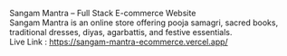 Sangam Mantra – Full Stack E-commerce Website
<br>
Sangam Mantra is an online store offering pooja samagri, sacred books, traditional dresses, diyas, agarbattis, and festive essentials.
<br>
Live Link : https://sangam-mantra-ecommerce.vercel.app/
